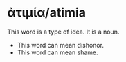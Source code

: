 # ἀτιμία/atimia
This word is a type of idea. It is a noun.

* This word can mean dishonor.
* This word can mean shame.

